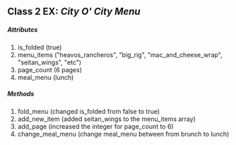 ## Class 2 EX: *City O' City Menu*

##### Attributes

1. is_folded (true)
2. menu_items ("heavos_rancheros", "big_rig", "mac_and_cheese_wrap", "seitan_wings", "etc")
3. page_count (6 pages)
5. meal_menu (lunch)

##### Methods

1. fold_menu (changed is_folded from false to true)
2. add_new_item (added seitan_wings to the menu_items array)
3. add_page (increased the integer for page_count to 6)
4. change_meal_menu (change meal_menu between from brunch to lunch)
